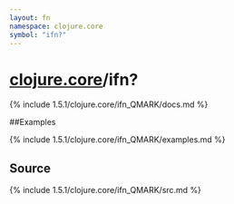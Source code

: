 ```yaml
---
layout: fn
namespace: clojure.core
symbol: "ifn?"
---
```


# [clojure.core](../)/ifn?

{% include 1.5.1/clojure.core/ifn_QMARK/docs.md %}

##Examples

{% include 1.5.1/clojure.core/ifn_QMARK/examples.md %}
## Source
{% include 1.5.1/clojure.core/ifn_QMARK/src.md %}


